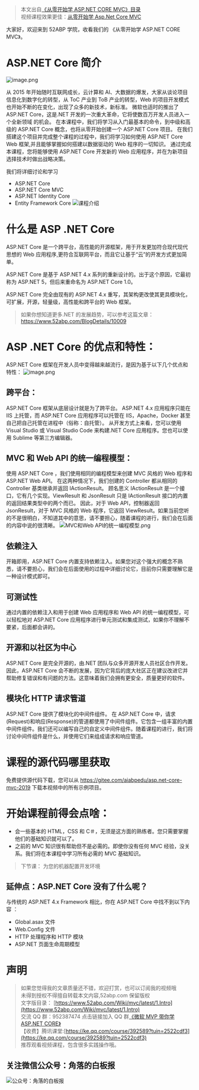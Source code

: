 > 本文出自[《从零开始学 ASP.NET CORE MVC》目录](https://www.52abp.com/wiki/mvc/0.1.4/1.Intro) </br>
> 视频课程效果更佳：[从零开始学 Asp.Net Core MVC](https://study.163.com/course/courseMain.htm?courseId=1209215803&share=2&shareId=400000000309007) </br>

大家好，欢迎来到 52ABP 学院，收看我们的 《从零开始学 ASP.NET CORE MVC》。

# ASP.NET Core 简介

![image.png](https://upload-images.jianshu.io/upload_images/1979022-3081bbc420a6ffbc.png)

从 2015 年开始随时互联网成长，云计算和 AI、大数据的爆发，大家从谈论项目信息化到数字化的转型，从 ToC
产业到 ToB 产业的转型，Web 的项目开发模式也开始不断的在变化，出现了众多的新技术，新标准。
微软也适时的推出了 ASP.NET Core，这是.NET 开发的一次重大革命，它将使数百万开发人员进入一个全新领域
的机会。
在本课程中，我们将学习从入门最基本的命令，到中级和高级的 ASP.NET Core 概念，也将从零开始创建一个 ASP.NET Core 项目。
在我们搭建这个项目并完成整个课程的过程中，我们将学习如何使用 ASP.NET Core Web 框架,并且能够掌握如何搭建以数据驱动的 Web 程序的一切知识。
通过完成本课程，您将能够使用 ASP.NET Core 开发新的 Web 应用程序，并在为新项目选择技术时做出战略决策。

我们将详细讨论和学习

- ASP.NET Core
- ASP.NET Core MVC
- ASP.NET Identity Core
- Entity Framework Core
  ![课程介绍](https://upload-images.jianshu.io/upload_images/1979022-c0c6a5d22bda16a1.png)

# 什么是 ASP .NET Core

ASP.NET Core 是一个跨平台，高性能的开源框架，用于开发更加符合现代现代思想的 Web 应用程序,更符合互联网平台，而且它让基于“云”的开发方式更加简单。

ASP.NET Core 是基于 ASP.NET 4.x 系列的重新设计的。出于这个原因，它最初称为 ASP.NET 5，但后来重命名为 ASP.NET Core 1.0。

ASP.NET Core 完全由现有的 ASP.NET 4.x 重写，其架构更改使其更具模块化，可扩展，开源，轻量级，高性能和跨平台的 Web 框架。

> 如果你想知道更多.NET 的发展趋势，可以参考这篇文章：https://www.52abp.com/BlogDetails/10009

# ASP .NET Core 的优点和特性：

ASP.NET Core 框架在开发人员中变得越来越流行，是因为基于以下几个优点和特性：
![image.png](https://upload-images.jianshu.io/upload_images/1979022-4b67c7da6a070999.png)

## 跨平台：

ASP.NET Core 框架从底层设计就是为了跨平台。
ASP.NET 4.x 应用程序只能在 IIS 上托管，而 ASP.NET Core 应用程序可以托管在 IIS，Apache，Docker 甚至自己把自己托管在进程中（俗称：自托管）。
从开发方式上来看，您可以使用 Visual Studio 或 Visual Studio Code 来构建.NET Core 应用程序。您也可以使用 Sublime 等第三方编辑器。

## MVC 和 Web API 的统一编程模型：

使用 ASP.NET Core ，我们使用相同的编程模型来创建 MVC 风格的 Web 程序和 ASP.NET Web API。
在这两种情况下，我们创建的 Controller 都从相同的 Controller 基类继承并返回 IActionResult。
顾名思义 IActionResult 是一个接口，它有几个实现。ViewResult 和 JsonResult 只是 IActionResult 接口的内置的返回结果类型中的两个而已。
因此，对于 Web API，控制器返回 JsonResult，对于 MVC 风格的 Web 程序，它返回 ViewResult。如果当前您听的不是很明白，不知道其中的意思，请不要担心，随着课程的进行，我们会在后面的内容中说的很清晰。
![MVC和Web API的统一编程模型.png](https://upload-images.jianshu.io/upload_images/1979022-fa4a225134b68400.png)

## 依赖注入

开箱即用，ASP.NET Core 内置支持依赖注入。如果您对这个强大的概念不熟悉，请不要担心，我们会在后面使用的过程中详细讨论它，目前你只需要理解它是一种设计模式即可。

## 可测试性

通过内置的依赖注入和用于创建 Web 应用程序和 Web API 的统一编程模型，可以轻松地对 ASP.NET Core 应用程序进行单元测试和集成测试，如果你不理解不要紧，后面都会讲的。

## 开源和以社区为中心

ASP.NET Core 是完全开源的，由.NET 团队与众多开源开发人员社区合作开发。因此，ASP.NET Core 会不断的发展，因为它背后的庞大社区正在建议改进它并帮助修复错误和有问题的方法。这意味着我们会拥有更安全，质量更好的软件。

## 模块化 HTTP 请求管道

ASP.NET Core 提供了模块化的中间件组件。
在 ASP.NET Core 中，请求(Request)和响应(Response)的管道都使用了中间件组件。它包含一组丰富的内置中间件组件。我们还可以编写自己的自定义中间件组件。随着课程的进行，我们将讨论中间件组件是什么，并使用它们来组成请求和响应管道。

# 课程的源代码哪里获取

免费提供源代码下载，您可以从 https://gitee.com/aiabpedu/asp.net-core-mvc-2019 下载本视频中的所有示例项目。

# 开始课程前得会点啥：

- 会一些基本的 HTML，CSS 和 C＃，无须是这方面的熟练者。您只需要掌握他们的基础知识就可以了。
- 之前的 MVC 知识很有帮助但不是必需的。即使你没有任何 MVC 经验，没关系。我们将在本课程中学习所有必需的 MVC 基础知识。

> 下节课： 为您的机器配置开发环境

## 延伸点：ASP.NET Core 没有了什么呢？

与传统的 ASP.NET 4.x Framework 相比，你在 ASP.NET Core 中找不到以下内容 ：

- Global.asax 文件
- Web.Config 文件
- HTTP 处理程序和 HTTP 模块
- ASP.NET 页面生命周期模型

# 声明

> 如果您觉得我的文章质量还不错，欢迎打赏，也可以订阅我的视频哦 </br>
> 未得到授权不得擅自转载本文内容,52abp.com 保留版权</br>
> 文字版目录： [https://www.52abp.com/Wiki/mvc/latest/1.Intro](https://www.52abp.com/Wiki/mvc/latest/1.Intro) </br>
> 交流 QQ 群：952387474 点击链接加入 QQ 群[《微软 MVP 带你学 ASP.NET CORE》](https://jq.qq.com/?_wv=1027&k=5nq4PFQ)</br>
> 【收费】腾讯课堂:[https://ke.qq.com/course/392589?tuin=2522cdf3](https://ke.qq.com/course/392589?tuin=2522cdf3) </br>
> 推荐观看视频课程，包含很多实践操作哦。

## 关注微信公众号：角落的白板报

![公众号：角落的白板报](https://upload-images.jianshu.io/upload_images/1979022-f19c505c18160c16.png)
